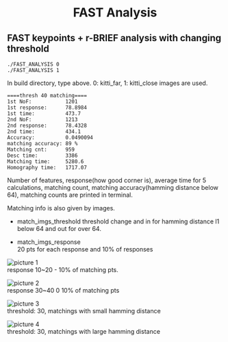 <div align="center">
  <h1>FAST Analysis</h1>
</div>

## FAST keypoints + r-BRIEF analysis with changing threshold
```
./FAST_ANALYSIS 0
./FAST_ANALYSIS 1
```
In build directory, type above.
0: kitti_far, 1: kitti_close images are used.

```
====thresh 40 matching====
1st NoF:           1201
1st response:      78.8984
1st time:          473.7
2nd NoF:           1213
2nd response:      78.4328
2nd time:          434.1
Accuracy:          0.0490094
matching accuracy: 89 %
Matching cnt:      959
Desc time:         3386
Matching time:     5280.6
Homography time:   1717.07
```
Number of features, response(how good corner is), average time for 5 calculations, matching count, matching accuracy(hamming distance below 64), matching counts are printed in terminal.

Matching info is also given by images.  
- match_imgs_threshold
threshold change and in for hamming distance l1 below 64 and out for over 64.

- match_imgs_response  
20 pts for each response and 10% of responses

![picture 1](../images/2c5f147e1be39d43ad5e17693524e31479699fd6f8fe9225e94e3dac007c3bb5.png)  
response 10~20 - 10% of matching pts.

![picture 2](../images/f8d8645632d93d27ab3a688579a35b999c60469849f6f92e1146a6d4927bc718.png)  
response 30~40 0 10% of matching pts

![picture 3](../images/6212b8f6e994f38f0c7d7fe73c16726e5ac88341d7299204a7034285dd946696.png)  
threshold: 30, matchings with small hamming distance

![picture 4](../images/94269f3a728646a0f6b547f7e1171c23c1f23c2a9ad1865fc62bf7cb843f3405.png)  
threshold: 30, matchings with large hamming distance